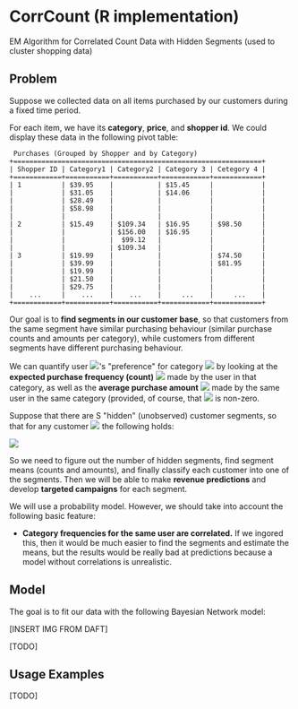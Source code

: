 # CorrCount (R implementation)

EM Algorithm for Correlated Count Data with Hidden Segments (used to cluster shopping data)

## Problem

Suppose we collected data on all items purchased by our customers during a fixed time period.

For each item, we have its **category**, **price**, and **shopper id**. We could display these data in the following pivot table:
```
 Purchases (Grouped by Shopper and by Category)
+==============================================================+
| Shopper ID | Category1 | Category2 | Category 3 | Cetegory 4 |
+============+===========+===========+============+============+
| 1          | $39.95    |           | $15.45     |            |
|            | $31.05    |           | $14.06     |            |
|            | $28.49    |           |            |            |
|            | $58.98    |           |            |            |
|            |           |           |            |            |
| 2          | $15.49    | $109.34   | $16.95     | $98.50     |
|            |           | $156.00   | $16.95     |            |
|            |           |  $99.12   |            |            |
|            |           | $109.34   |            |            |
| 3          | $19.99    |           |            | $74.50     |
|            | $39.99    |           |            | $81.95     |
|            | $19.99    |           |            |            |
|            | $21.50    |           |            |            |
|            | $29.75    |           |            |            |
|    ...     |    ...    |    ...    |     ...    |     ...    |
+============+===========+===========+============+============+
```

Our goal is to **find segments in our customer base**, so that customers from the same segment have similar purchasing behaviour (similar purchase counts and amounts per category), while customers from different segments have different purchasing behaviour.

We can quantify user <img src="http://mathurl.com/5ldlsl.png">'s "preference" for category <img src="http://mathurl.com/2bhf5kb.png"> by looking at the **expected purchase frequency (count)** <img src="http://mathurl.com/q8hfgvo.png"> made by the user in that category, as well as the **average purchase amount** <img src="http://mathurl.com/q2y35pb.png"> made by the same user in the same category (provided, of course, that <img src="http://mathurl.com/q8hfgvo.png"> is non-zero.

Suppose that there are S "hidden" (unobserved) customer segments, so that for any customer <img src="http://mathurl.com/5ldlsl.png"> the following holds:

<img src="http://mathurl.com/qhrnfk9.png">

So we need to figure out the number of hidden segments, find segment means (counts and amounts), and finally classify each customer into one of the segments. Then we will be able to make **revenue predictions** and develop **targeted campaigns** for each segment.

We will use a probability model. However, we should take into account the following basic feature:
- **Category frequencies for the same user are correlated.**
If we ingored this, then it would be much easier to find the segments and estimate the means, but the results would be really bad at predictions because a model without correlations is unrealistic.

## Model

The goal is to fit our data with the following Bayesian Network model:

[INSERT IMG FROM DAFT]

[TODO]

## Usage Examples

[TODO]

